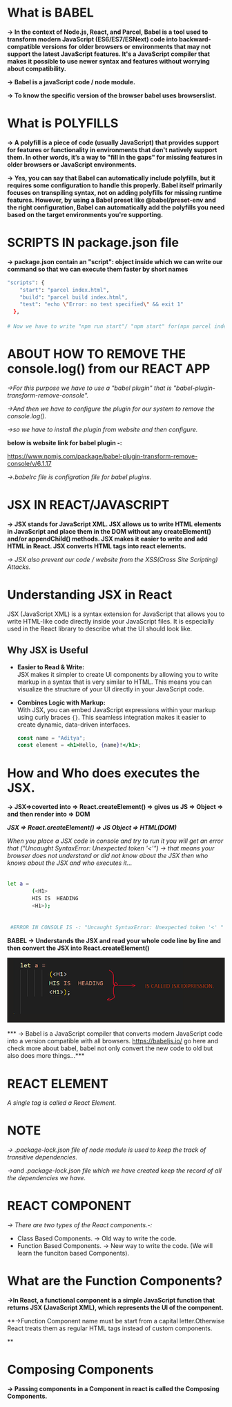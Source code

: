 # What is BABEL

**-> In the context of Node.js, React, and Parcel, Babel is a tool used to transform modern JavaScript (ES6/ES7/ESNext) code into backward-compatible versions for older browsers or environments that may not support the latest JavaScript features. It's a JavaScript compiler that makes it possible to use newer syntax and features without worrying about compatibility.**

**-> Babel is a javaScript code / node module.**

**-> To know the specific version of the browser babel uses browserslist.**


# What is POLYFILLS

**-> A polyfill is a piece of code (usually JavaScript) that provides support for features or functionality in environments that don't natively support them. In other words, it’s a way to "fill in the gaps" for missing features in older browsers or JavaScript environments.**

**-> Yes, you can say that Babel can automatically include polyfills, but it requires some configuration to handle this properly. Babel itself primarily focuses on transpiling syntax, not on adding polyfills for missing runtime features. However, by using a Babel preset like @babel/preset-env and the right configuration, Babel can automatically add the polyfills you need based on the target environments you're supporting.**


# SCRIPTS IN package.json file

**-> package.json contain an "script": object inside which we can write our command so that we can execute them faster by short names**

``` Bash
"scripts": {
    "start": "parcel index.html",      
    "build": "parcel build index.html",
    "test": "echo \"Error: no test specified\" && exit 1"
  },

# Now we have to write "npm run start"/ "npm start" for(npx parcel index.html). 
```


# ABOUT HOW TO REMOVE THE console.log() from our REACT APP

*->For this purpose we have to use a "babel plugin" that is "babel-plugin-transform-remove-console".*

*->And then we have to configure the plugin for our system to remove the console.log().*

*->so we have to install the plugin from website and then configure.*

**below is website link for babel plugin -:**

https://www.npmjs.com/package/babel-plugin-transform-remove-console/v/6.1.17

*->.babelrc file is configration file for babel plugins.*


# JSX IN REACT/JAVASCRIPT

**-> JSX stands for JavaScript XML. JSX allows us to write HTML elements in JavaScript and place them in the DOM without any    createElement() and/or appendChild() methods. JSX makes it easier to write and add HTML in React. JSX converts HTML tags into react elements.**

*-> JSX also prevent our code / website from the XSS(Cross Site Scripting) Attacks.*

# Understanding JSX in React

JSX (JavaScript XML) is a syntax extension for JavaScript that allows you to write HTML-like code directly inside your JavaScript files. It is especially used in the React library to describe what the UI should look like.

## Why JSX is Useful

- **Easier to Read & Write:**  
  JSX makes it simpler to create UI components by allowing you to write markup in a syntax that is very similar to HTML. This means you can visualize the structure of your UI directly in your JavaScript code.

- **Combines Logic with Markup:**  
  With JSX, you can embed JavaScript expressions within your markup using curly braces `{}`. This seamless integration makes it easier to create dynamic, data-driven interfaces.
  
  ```jsx
  const name = "Aditya";
  const element = <h1>Hello, {name}!</h1>;


# How and Who does executes the JSX.

**-> JSX=>coverted into => React.createElement() => gives us JS => Object => and then render into => DOM**

***JSX => React.createElement() => JS Object => HTML(DOM)***

*When you place a JSX code in console and try to run it you will get an error that  ("Uncaught SyntaxError: Unexpected token '<'") -> that means your browser does not understand  or did not know about the JSX then who knows about the JSX and who executes it...*

```bash

let a = 
        (<H1>
        HIS IS  HEADING 
        <H1>);


 #ERROR IN CONSOLE IS -: "Uncaught SyntaxError: Unexpected token '<' "
```


**BABEL -> Understands the JSX and read your whole code line by line and then convert the JSX into React.createElement()**

![alt text](image.png)

*** -> Babel is a JavaScript compiler that converts modern JavaScript code into a version compatible with all browsers.
    https://babeljs.io/ go here and check more about babel, babel not only convert the new code to old but also does more things...***



# REACT ELEMENT
*A single tag is called a React Element.*

# NOTE
*-> .package-lock.json file of node module is used to keep the track of transitive dependencies.*

*->and .package-lock.json file which we have created keep the record of all the dependencies we have.*


# REACT COMPONENT

*-> There are two types of the React components.-:*

* Class Based Components. -> Old way to write the code.
* Function Based Components. -> New way to write the code. (We will learn the funciton based Components).




# What are the Function Components?
**->In React, a functional component is a simple JavaScript function that returns JSX (JavaScript XML), which represents the UI of the component.**

**->Function Component name must be start from a capital letter.Otherwise React treats them as regular HTML tags instead of custom components.

**


# Composing Components
**-> Passing components in a Component in react is called the Composing Components.**





